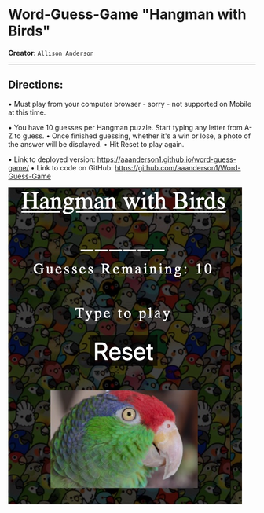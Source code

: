 # Word-Guess-Game "Hangman with Birds"
**Creator**: `Allison Anderson`
- - -
## Directions: 
• Must play from your computer browser - sorry - not supported on Mobile at this time. 

• You have 10 guesses per Hangman puzzle. Start typing any letter from A-Z to guess. 
• Once finished guessing, whether it's a win or lose, a photo of the answer will be displayed. 
• Hit Reset to play again.

• Link to deployed version: https://aaanderson1.github.io/word-guess-game/
• Link to code on GitHub: https://github.com/aaanderson1/Word-Guess-Game

![Results](/assets/images/hangman-thumbnail.jpg)